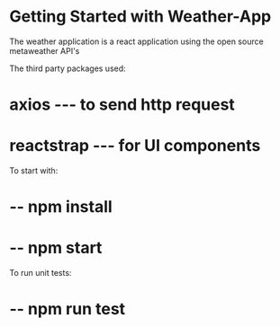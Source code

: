 # Getting Started with Weather-App

The weather application is a react application using the open source metaweather API's

The third party packages used:
  # axios --- to send http request
  # reactstrap --- for UI components

To start with:

# -- npm install
# -- npm start


To run unit tests:

# -- npm run test

